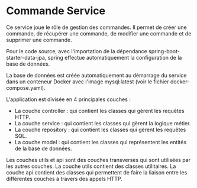 # Commande Service

Ce service joue le rôle de gestion des commandes.
Il permet de créer une commande, de récupérer une commande, de modifier une commande et de supprimer une commande.

Pour le code source, avec l'importation de la dépendance spring-boot-starter-data-jpa,
spring effectue automatiquement la configuration de la base de données.

La base de données est créée automatiquement au démarrage du service dans
un conteneur Docker avec l'image mysql:latest (voir le fichier docker-compose.yaml).

L'application est divisée en 4 principales couches :
- La couche controller : qui contient les classes qui gèrent les requêtes HTTP.
- La couche service : qui contient les classes qui gèrent la logique métier.
- La couche repository : qui contient les classes qui gèrent les requêtes SQL.
- La couche model : qui contient les classes qui représentent les entités de la base de données.

Les couches utils et api sont des couches transverses qui sont utilisées par les autres couches.
La couche utils contient des classes utilitaires.
La couche api contient des classes qui permettent de faire la liaison entre les différentes couches à travers des appels HTTP.

